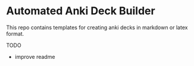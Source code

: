 # Automated Anki Deck Builder

This repo contains templates for creating anki decks in markdown or latex format.

TODO

- improve readme


